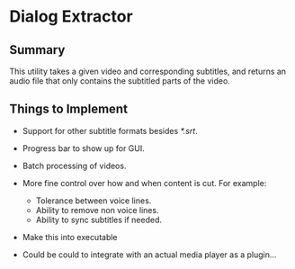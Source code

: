 # Dialog Extractor

## Summary
This utility takes a given video and corresponding subtitles, and returns an audio file that only contains the subtitled parts of the video. 

## Things to Implement

- Support for other subtitle formats besides _*.srt_.
- Progress bar to show up for GUI.
- Batch processing of videos.
- More fine control over how and when content is cut. For example:
    - Tolerance between voice lines.
    - Ability to remove non voice lines.
    - Ability to sync subtitles if needed.
- Make this into executable

- Could be could to integrate with an actual media player as a plugin...
